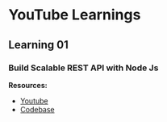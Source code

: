 # YouTube Learnings

## Learning 01

### Build Scalable REST API with Node Js

**Resources:**

- [Youtube](https://youtu.be/RDM-nk5f4SE)
- [Codebase](https://github.com/DalaviMoreshwar/yt_learnings/tree/main/nodejs/ecommers-rest-api-app)
